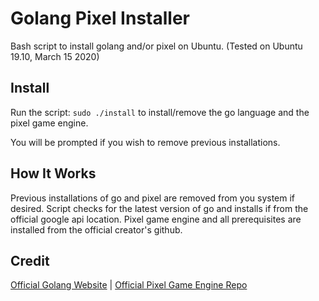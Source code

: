 # Golang Pixel Installer #

Bash script to install golang and/or pixel on Ubuntu.
(Tested on Ubuntu 19.10, March 15 2020)

## Install ##

Run the script: ```sudo ./install``` to install/remove the go language and the pixel game engine.

You will be prompted if you wish to remove previous installations.


## How It Works ##

Previous installations of go and pixel are removed from you system if desired.
Script checks for the latest version of go and installs if from the official google api location.
Pixel game engine and all prerequisites are installed from the official creator's github.

## Credit ##

[Official Golang Website](https://golang.org/ "golang.org") | 
[Official Pixel Game Engine Repo](https://github.com/faiface/pixel "github.com/faiface/pixel")
